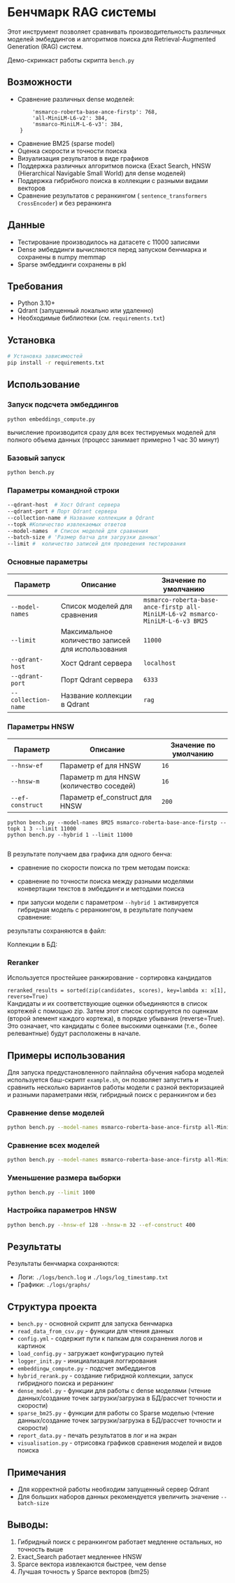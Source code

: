 # Бенчмарк RAG системы

Этот инструмент позволяет сравнивать производительность различных моделей эмбеддингов и алгоритмов поиска для Retrieval-Augmented Generation (RAG) систем.

Демо-скринкаст работы скрипта `bench.py`  


## Возможности

- Сравнение различных dense моделей:
``` {
        'msmarco-roberta-base-ance-firstp': 768,
        'all-MiniLM-L6-v2': 384,
        'msmarco-MiniLM-L-6-v3': 384,
    }

```
- Сравнение BM25 (sparse model)
- Оценка скорости и точности поиска
- Визуализация результатов в виде графиков
- Поддержка различных алгоритмов поиска (Exact Search, HNSW (Hierarchical Navigable Small World) для dense моделей)
- Поддержка гибрибного поиска в коллекции с разными видами векторов
- Сравнение результатов с реранкингом ( `sentence_transformers CrossEncoder`) и без реранкинга 

## Данные

- Тестирование производилось на датасете с 11000 записями
- Dense эмбеддинги вычисляются перед запуском бенчмарка и сохранены в numpy memmap
- Sparse эмбеддинги сохранены в pkl

## Требования

- Python 3.10+
- Qdrant (запущенный локально или удаленно)
- Необходимые библиотеки (см. `requirements.txt`)

## Установка

```bash
# Установка зависимостей
pip install -r requirements.txt
```

## Использование

### Запуск подсчета эмбеддингов

```
python embeddings_compute.py
```
вычисление производится сразу для всех тестируемых моделей для полного объема данных (процесс занимает примерно 1 час 30 минут)


### Базовый запуск

```bash
python bench.py
```

### Параметры командной строки

```bash
--qdrant-host  # Хост Qdrant сервера
--qdrant-port # Порт Qdrant сервера
--collection-name # Название коллекции в Qdrant
--topk #Количество извлекаемых ответов
--model-names  # Список моделей для сравнения
--batch-size # 'Размер батча для загрузки данных'
--limit #  количество записей для проведения тестирования
```

### Основные параметры

| Параметр | Описание | Значение по умолчанию                                         |
|----------|----------|---------------------------------------------------------------|
| `--model-names` | Список моделей для сравнения | `msmarco-roberta-base-ance-firstp all-MiniLM-L6-v2 msmarco-MiniLM-L-6-v3 BM25` |
| `--limit` | Максимальное количество записей для использования | `11000`                                                         |
| `--qdrant-host` | Хост Qdrant сервера | `localhost`                                                   |
| `--qdrant-port` | Порт Qdrant сервера | `6333`                                                        |
| `--collection-name` | Название коллекции в Qdrant | `rag`                                                         |

### Параметры HNSW

| Параметр | Описание | Значение по умолчанию |
|----------|----------|------------------------|
| `--hnsw-ef` | Параметр ef для HNSW | `16` |
| `--hnsw-m` | Параметр m для HNSW (количество соседей) | `16` |
| `--ef-construct` | Параметр ef_construct для HNSW | `200` |

```
python bench.py --model-names BM25 msmarco-roberta-base-ance-firstp --topk 1 3 --limit 11000
python bench.py --hybrid 1 --limit 11000
                        
```
В результате получаем два графика для одного бенча:

- сравнение по скорости поиска по трем методам поиска:

- сравнение по точности поиска между разными моделями конвертации текстов в эмбеддинги и методами поиска

- при  запуски модели с параметром `--hybrid 1` активируется гибридная модель с реранкингом, в результате получаем сравнение:

результаты сохраняются в файл:

Коллекции в БД:


### Reranker

Используется простейшее ранжирование - сортировка кандидатов

`reranked_results = sorted(zip(candidates, scores), key=lambda x: x[1], reverse=True)`  
Кандидаты и их соответствующие оценки объединяются в список кортежей с помощью zip. 
Затем этот список сортируется по оценкам (второй элемент каждого кортежа), в порядке убывания (reverse=True). 
Это означает, что кандидаты с более высокими оценками (т.е., более релевантные) будут расположены в начале.

## Примеры использования

Для запуска предустановленного пайплайна обучения набора моделей используется баш-скрипт `example.sh`,
он позволяет запустить и сравнить несколько вариантов работы модели с разной векторизацией и разными параметрами `HNSW`, гибридный поиск с реранкингом и без 


### Сравнение dense моделей

```bash
python bench.py --model-names msmarco-roberta-base-ance-firstp all-MiniLM-L6-v2 msmarco-MiniLM-L-6-v3
```
### Сравнение всех моделей

```bash
python bench.py --model-names msmarco-roberta-base-ance-firstp all-MiniLM-L6-v2 msmarco-MiniLM-L-6-v3
```
### Уменьшение размера выборки

```bash
python bench.py --limit 1000
```

### Настройка параметров HNSW

```bash
python bench.py --hnsw-ef 128 --hnsw-m 32 --ef-construct 400
```

## Результаты

Результаты бенчмарка сохраняются:

- Логи:  `./logs/bench.log` и `./logs/log_timestamp.txt`
- Графики: `./logs/graphs/`

## Структура проекта

- `bench.py` - основной скрипт для запуска бенчмарка
- `read_data_from_csv.py` - функции для чтения данных
- `config.yml` - содержит пути к папкам для сохранения логов и картинок
- `load_config.py` - загружает конфигурацию путей
- `logger_init.py` - инициализация логгирования
- `embeddingы_compute.py` - подсчет эмбеддингов
- `hybrid_rerank.py` - создание гибридной коллекции, запуск гибридного поиска и реранкинг
- `dense_model.py` - функции для работы с dense моделями (чтение данных/создание точек загрузки/загрузка в БД/рассчет точности и скорости)
- `sparse_bm25.py` - функции для работы со Sparse моделью (чтение данных/создание точек загрузки/загрузка в БД/рассчет точности и скорости)
- `report_data.py` - печать результатов в лог и на экран
- `visualisation.py` - отрисовка графиков сравнения моделей и видов поиска

## Примечания
- Для корректной работы необходим запущенный сервер Qdrant
- Для больших наборов данных рекомендуется увеличить значение `--batch-size` 

## Выводы:

1. Гибридный поиск с реранкингом работает медленне остальных, но точность выше
2. Exact_Search работает медленнее HNSW
2. Sparce вектора извлекаются быстрее, чем dense
3. Лучшая точность у Sparce векторов (bm25)